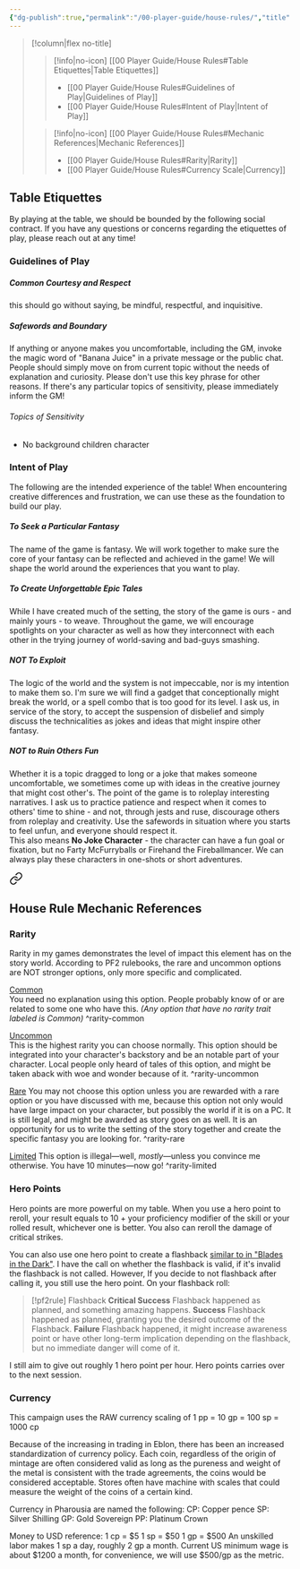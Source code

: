 ```yaml
---
{"dg-publish":true,"permalink":"/00-player-guide/house-rules/","title":"House Rules","pinned":true,"contentClasses":"embed-clean","tags":["Primer"],"dgShowInlineTitle":true,"noteIcon":""}
---
```


>[!column|flex no-title] 
>> [!info|no-icon] [[00 Player Guide/House Rules#Table Etiquettes\|Table Etiquettes]]
>> - [[00 Player Guide/House Rules#Guidelines of Play\|Guidelines of Play]]
>> - [[00 Player Guide/House Rules#Intent of Play\|Intent of Play]]
>
>> [!info|no-icon] [[00 Player Guide/House Rules#Mechanic References\|Mechanic References]]
>> - [[00 Player Guide/House Rules#Rarity\|Rarity]]
>> - [[00 Player Guide/House Rules#Currency Scale\|Currency]]

## Table Etiquettes
By playing at the table, we should be bounded by the following social contract. If you have any questions or concerns regarding the etiquettes of play, please reach out at any time! 

### Guidelines of Play 
##### Common Courtesy and Respect
this should go without saying, be mindful, respectful, and inquisitive. 

##### Safewords and Boundary
If anything or anyone makes you uncomfortable, including the GM, invoke the magic word of "Banana Juice" in a private message or the public chat. People should simply move on from current topic without the needs of explanation and curiosity. Please don't use this key phrase for other reasons. 
If there's any particular topics of sensitivity, please immediately inform the GM!
###### Topics of Sensitivity
- No background children character

### Intent of Play
The following are the intended experience of the table! When encountering creative differences and frustration, we can use these as the foundation to build our play.  
##### To Seek a Particular Fantasy
The name of the game is fantasy. We will work together to make sure the core of your fantasy can be reflected and achieved in the game! We will shape the world around the experiences that you want to play.  
##### To Create Unforgettable Epic Tales 
While I have created much of the setting, the story of the game is ours - and mainly yours - to weave. Throughout the game, we will encourage spotlights on your character as well as how they interconnect with each other in the trying journey of world-saving and bad-guys smashing. 
##### NOT To Exploit 
The logic of the world and the system is not impeccable, nor is my intention to make them so. I'm sure we will find a gadget that conceptionally might break the world, or a spell combo that is too good for its level. I ask us, in service of the story, to accept the suspension of disbelief and simply discuss the technicalities as jokes and ideas that might inspire other fantasy. 
##### NOT to Ruin Others Fun 
Whether it is a topic dragged to long or a joke that makes someone uncomfortable, we sometimes come up with ideas in the creative journey that might cost other's. 
The point of the game is to roleplay interesting narratives. I ask us to practice patience and respect when it comes to others' time to shine - and not, through jests and ruse, discourage others from roleplay and creativity. Use the safewords in situation where you starts to feel unfun, and everyone should respect it.  
This also means **No Joke Character** - the character can have a fun goal or fixation, but no Farty McFurryballs or Firehand the Fireballmancer. We can always play these characters in one-shots or short adventures.  


<div class="transclusion internal-embed is-loaded"><a class="markdown-embed-link" href="/03-rule-elements/house-rule-references/#house-rule-mechanic-references" aria-label="Open link"><svg xmlns="http://www.w3.org/2000/svg" width="24" height="24" viewBox="0 0 24 24" fill="none" stroke="currentColor" stroke-width="2" stroke-linecap="round" stroke-linejoin="round" class="svg-icon lucide-link"><path d="M10 13a5 5 0 0 0 7.54.54l3-3a5 5 0 0 0-7.07-7.07l-1.72 1.71"></path><path d="M14 11a5 5 0 0 0-7.54-.54l-3 3a5 5 0 0 0 7.07 7.07l1.71-1.71"></path></svg></a><div class="markdown-embed">



## House Rule Mechanic References
### Rarity
Rarity in my games demonstrates the level of impact this element has on the story world. According to PF2 rulebooks, the rare and uncommon options are NOT stronger options, only more specific and complicated.  

<span class="pf-trait pf-trait-common"><a class = "internal-link" href = "/03-rule-elements/house-rule-references/#rarity-common">Common</a></span>  
You need no explanation using this option. People probably know of or are related to some one who have this. 
*(Any option that have no rarity trait labeled is Common)* 
^rarity-common

<span class="pf-trait pf-trait-uncommon"><a class = "internal-link" href = "/03-rule-elements/house-rule-references/#rarity-uncommon">Uncommon</a></span>  
This is the highest rarity you can choose normally. This option should be integrated into your character's backstory and be an notable part of your character. Local people only heard of tales of this option, and might be taken aback with woe and wonder because of it. 
^rarity-uncommon

<span class="pf-trait pf-trait-rare"><a class = "internal-link" href = "/03-rule-elements/house-rule-references/#rarity-rare">Rare</a></span> 
You may not choose this option unless you are rewarded with a rare option or you have discussed with me, because this option not only would have large impact on your character, but possibly the world if it is on a PC. It is still legal, and might be awarded as story goes on as well. It is an opportunity for us to write the setting of the story together and create the specific fantasy you are looking for. 
^rarity-rare

<span class="pf-trait pf-trait-limited"><a class = "internal-link" href = "/03-rule-elements/house-rule-references/#rarity-limited">Limited</a></span> 
This option is illegal—well, *mostly*—unless you convince me otherwise. You have 10 minutes—now go!
^rarity-limited

### Hero Points 
Hero points are more powerful on my table. When you use a hero point to reroll, your result equals to 10 + your proficiency modifier of the skill or your rolled result, whichever one is better. You also can reroll the damage of critical strikes. 

You can also use one hero point to create a flashback [similar to in "Blades in the Dark"](https://www.thelittlegnomeslibrary.com/flashback-system). I have the call on whether the flashback is valid, if it's invalid the flashback is not called. However, If you decide to not flashback after calling it, you still use the hero point. On your flashback roll:
>[!pf2rule] Flashback
>**Critical Success** Flashback happened as planned, and something amazing happens. 
>**Success** Flashback happened as planned, granting you the desired outcome of the Flashback. 
>**Failure** Flashback happened, it might increase awareness point or have other long-term implication depending on the flashback, but no immediate danger will come of it. 

I still aim to give out roughly 1 hero point per hour. Hero points carries over to the next session. 


### Currency
This campaign uses the RAW currency scaling of 1 pp = 10 gp = 100 sp = 1000 cp

Because of the increasing in trading in Eblon, there has been an increased standardization of currency policy. Each coin, regardless of the origin of mintage are often considered valid as long as the pureness and weight of the metal is consistent with the trade agreements, the coins would be considered acceptable. Stores often have machine with scales that could measure the weight of the coins of a certain kind. 

Currency in Pharousia are named the following:
CP: Copper pence
SP: Silver Shilling
GP: Gold Sovereign
PP: Platinum Crown

Money to USD reference: 
1 cp = $5
1 sp = $50
1 gp = $500
An unskilled labor makes 1 sp a day, roughly 2 gp a month. Current US minimum wage is about $1200 a month, for convenience, we will use $500/gp as the metric.  


</div></div>
